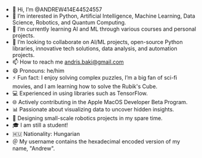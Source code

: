 - 👋 Hi, I’m @ANDREW414E44524557
- 👀 I’m interested in Python, Artificial Intelligence, Machine Learning, Data Science, Robotics, and Quantum Computing.
- 🌱 I’m currently learning AI and ML through various courses and personal projects.
- 💞️ I’m looking to collaborate on AI/ML projects, open-source Python libraries, innovative tech solutions, data analysis, and automation projects.
- 📫 How to reach me andris.baki@gmail.com
- 😄 Pronouns: he/him
- ⚡ Fun fact: I enjoy solving complex puzzles, I’m a big fan of sci-fi movies, and I am learning how to solve the Rubik's Cube.
- 💻 Experienced in using libraries such as TensorFlow.
- 🌐 Actively contributing in the Apple MacOS Developer Beta Program.
- 📊 Passionate about visualizing data to uncover hidden insights.
- 🤖 Designing small-scale robotics projects in my spare time.
- 🎓 I am still a student!
- 🇭🇺 Nationality: Hungarian
- ＠ My username contains the hexadecimal encoded version of my name, "Andrew".

